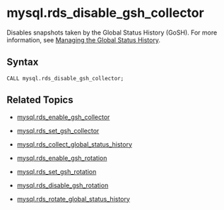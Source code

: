 # mysql\.rds\_disable\_gsh\_collector<a name="mysql_rds_disable_gsh_collector"></a>

Disables snapshots taken by the Global Status History \(GoSH\)\. For more information, see [Managing the Global Status History](Appendix.MySQL.CommonDBATasks.md#Appendix.MySQL.CommonDBATasks.GoSH)\.

## Syntax<a name="mysql_rds_disable_gsh_collector-syntax"></a>

```
CALL mysql.rds_disable_gsh_collector;
```

## Related Topics<a name="mysql_rds_disable_gsh_collector.related"></a>

+ [mysql\.rds\_enable\_gsh\_collector](mysql_rds_enable_gsh_collector.md)

+ [mysql\.rds\_set\_gsh\_collector](mysql_rds_set_gsh_collector.md)

+ [mysql\.rds\_collect\_global\_status\_history](mysql_rds_collect_global_status_history.md)

+ [mysql\.rds\_enable\_gsh\_rotation](mysql_rds_enable_gsh_rotation.md)

+ [mysql\.rds\_set\_gsh\_rotation](mysql_rds_set_gsh_rotation.md)

+ [mysql\.rds\_disable\_gsh\_rotation](mysql_rds_disable_gsh_rotation.md)

+ [mysql\.rds\_rotate\_global\_status\_history](mysql_rds_rotate_global_status_history.md)